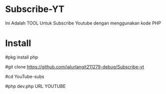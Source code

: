 # Subscribe-YT
Ini Adalah TOOL Untuk Subscribe Youtube dengan menggunakan kode PHP

# Install
#pkg install php 

#git clone https://github.com/jalurlangit211279-debug/Subscribe-yt

#cd YouTube-subs

#php dev.php URL YOUTUBE
